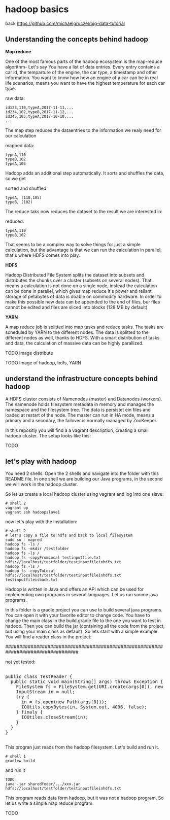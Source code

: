 # hadoop basics

back https://github.com/michaelgruczel/big-data-tutorial

## Understanding the concepts behind hadoop

**Map reduce**

One of the most famous parts of the hadoop ecosystem is the map-reduce algorithm-
Let's say You have a list of data entries. Every entry contains a car id, the temparture of the engine, the car type, a timestamp and other information. You want to know how how an engine of a car can be in real life scenarios, means you want to have the highest temperature for each car type. 

raw data:

    id123,110,typeA,2017-11-11,...
    id234,102,typeB,2017-11-12,...
    id345,105,typeA,2017-10-10,...
    ...

The map step reduces the dataentries to the information we realy need for our calculation

mapped data:

    typeA,110
    typeB,102
    typeA,105

Hadoop adds an additional step automatically. It sorts and shuffles the data, so we get

sorted and shuffled 

    typeA, (110,105)
    typeB, (102)

The reduce taks now reduces the dataset to the result we are interested in:

reduced:

    typeA,110
    typeB,102

That seems to be a complex way to solve things for just a simple calculation, but the advantage is that we can run the calculation in parallel, that's where HDFS comes into play.

**HDFS**

Hadoop Distributed File System splits the dataset into subsets and distributes the chunks over a cluster (subsets on several nodes).
That means a calculation is not done on a single node, instead the calculation can be done in parallel, which gives map reduce it's power and reliant storage of petabytes of data is doable on commodity hardware.
In order to make this possible new data can be appended to the end of files, bur files cannot be edited and files are sliced into blocks (128 MB by default)

**YARN** 

A map reduce job is splitted into map tasks and reduce tasks. The tasks are scheduled by YARN to the different nodes. The data is splitted to the different nodes as well, thanks to HDFS.
With a smart distribution of tasks and data, the calculation of massive data can be highly parallized.  


TODO image distribute

TODO  Image of hadoop, hdfs, YARN


## understand the infrastructure concepts behind hadoop

A HDFS cluster consists of Namenodes (master) and Datanodes (workers).
The namenode holds filesystem metadata in memory and manages the namespace and the filesystem tree.
The data is persistet ein files and loaded at restart of the node.
The master can run in HA mode, means a primary and a secodary, the failover is normally managed by ZooKeeper.

In this repositiy you will find a a vagrant description, creating a small hadoop cluster.
The setup looks like this:

TODO

## let's play with hadoop

You need 2 shells. Open the 2 shells and navigate into the folder with this README file.
In one shell we are building our Java programs, in the second we will work in the hadoop cluster.

So let us create a local hadoop cluster using vagrant and log into one slave:

    # shell 2
    vagrant up
    vagrant ssh hadoopslave1

now let's play with the installation:

    # shell 2
    # let's copy a file to hdfs and back to local filesystem
    sudo su - mapred
    hadoop fs -ls /
    hadoop fs -mkdir /testfolder
    hadoop fs -ls /
    hadoop fs -copyFromLocal testinputfile.txt hdfs://localhost/testfolder/testinputfileinhdfs.txt
    hadoop fs -ls /
    hadoop fs -copyToLocal hdfs://localhost/testfolder/testinputfileinhdfs.txt testinputfileisback.txt 
    
Hadoop is written in Java and offers an API which can be used for implementing own programs in several languages.
Let us run sonme java programs.

In this folder is a gradle project you can use to build several java programs.
You can open it with your favorite editor to change code.
You have to change the main class in the build.gradle file to the one you want to test in hadoop.
Then you can build the jar (containing all the code from the project, but using your main class as default).
So lets start with a simple example. You will find a reader class in the project:


##################################################################################

not yet tested:

<PRE>

public class TestReader {
  public static void main(String[] args) throws Exception {
    FileSystem fs = FileSystem.get(URI.create(args[0]), new Configuration());
    InputStream in = null;
    try {
      in = fs.open(new Path(args[0]));
      IOUtils.copyBytes(in, System.out, 4096, false);
    } finaly {
      IOUtiles.closeStream(in);
    }
  } 
}

</PRE>   

This progran just reads from the hadoop filesystem. 
Let's build and run it.

    # shell 1
    gradlew build

and run it

    TODO    
    java -jar sharedfoder/.../xxx.jar hdfs://localhost/testfolder/testinputfileinhdfs.txt

This program reads data form hadoop, but it was not a hadoop program, So let us write a simple map reduce program:

TODO

